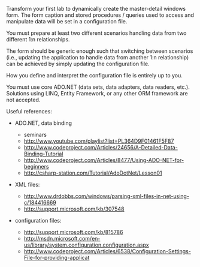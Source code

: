 Transform your first lab to dynamically create the master-detail windows form. The form caption and stored procedures / queries used to access and manipulate data will be set in a configuration file.

You must prepare at least two different scenarios handling data from two different 1:n relationships.

The form should be generic enough such that switching between scenarios (i.e., updating the application to handle data from another 1:n relationship) can be achieved by simply updating the configuration file.

How you define and interpret the configuration file is entirely up to you.

You must use core ADO.NET (data sets, data adapters, data readers, etc.). Solutions using LINQ, Entity Framework, or any other ORM framework are not accepted.

Useful references:

* ADO.NET, data binding
  + seminars
  + http://www.youtube.com/playlist?list=PL364D9F01461F5F87
  + http://www.codeproject.com/Articles/24656/A-Detailed-Data-Binding-Tutorial
  + http://www.codeproject.com/Articles/8477/Using-ADO-NET-for-beginners
  + http://csharp-station.com/Tutorial/AdoDotNet/Lesson01

* XML files:
  + http://www.drdobbs.com/windows/parsing-xml-files-in-net-using-c/184416669
  + http://support.microsoft.com/kb/307548

* configuration files:
  + http://support.microsoft.com/kb/815786
  + http://msdn.microsoft.com/en-us/library/system.configuration.configuration.aspx
  + http://www.codeproject.com/Articles/6538/Configuration-Settings-File-for-providing-applicat
